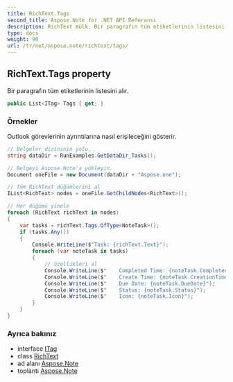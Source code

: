 ```yaml
---
title: RichText.Tags
second_title: Aspose.Note for .NET API Referansı
description: RichText mülk. Bir paragrafın tüm etiketlerinin listesini alır.
type: docs
weight: 90
url: /tr/net/aspose.note/richtext/tags/
---
```

## RichText.Tags property

Bir paragrafın tüm etiketlerinin listesini alır.

```csharp
public List<ITag> Tags { get; }
```

### Örnekler

Outlook görevlerinin ayrıntılarına nasıl erişileceğini gösterir.

```csharp
// Belgeler dizininin yolu.
string dataDir = RunExamples.GetDataDir_Tasks();

// Belgeyi Aspose.Note'a yükleyin.
Document oneFile = new Document(dataDir + "Aspose.one");

// Tüm RichText düğümlerini al
IList<RichText> nodes = oneFile.GetChildNodes<RichText>();

// Her düğümü yinele
foreach (RichText richText in nodes)
{
    var tasks = richText.Tags.OfType<NoteTask>();
    if (tasks.Any())
    {
        Console.WriteLine($"Task: {richText.Text}");
        foreach (var noteTask in tasks)
        {
            // özellikleri al
            Console.WriteLine($"    Completed Time: {noteTask.CompletedTime}");
            Console.WriteLine($"    Create Time: {noteTask.CreationTime}");
            Console.WriteLine($"    Due Date: {noteTask.DueDate}");
            Console.WriteLine($"    Status: {noteTask.Status}");
            Console.WriteLine($"    Icon: {noteTask.Icon}");
        }
    }
}
```

### Ayrıca bakınız

* interface [ITag](../../itag/)
* class [RichText](../)
* ad alanı [Aspose.Note](../../richtext/)
* toplantı [Aspose.Note](../../../)


